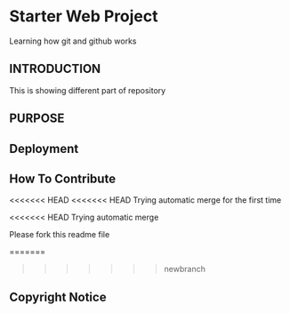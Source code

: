 # Starter Web Project
Learning how git and github works

## INTRODUCTION
This is showing different part of repository

## PURPOSE

## Deployment 

## How To Contribute

<<<<<<< HEAD
<<<<<<< HEAD
Trying automatic merge for the first time

<<<<<<< HEAD
Trying automatic merge

Please fork this readme file


=======
>>>>>>> newbranch
## Copyright Notice
